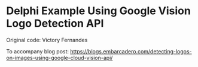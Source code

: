 # Delphi Example Using Google Vision Logo Detection API

Original code: Victory Fernandes

To accompany blog post: https://blogs.embarcadero.com/detecting-logos-on-images-using-google-cloud-vision-api/


